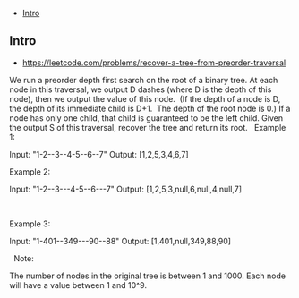 - [Intro](#intro)

## Intro

- https://leetcode.com/problems/recover-a-tree-from-preorder-traversal

We run a preorder depth first search on the root of a binary tree.
At each node in this traversal, we output D dashes (where D is the depth of this node), then we output the value of this node.  (If the depth of a node is D, the depth of its immediate child is D+1.  The depth of the root node is 0.)
If a node has only one child, that child is guaranteed to be the left child.
Given the output S of this traversal, recover the tree and return its root.
 
Example 1:


Input: "1-2--3--4-5--6--7"
Output: [1,2,5,3,4,6,7]


Example 2:


Input: "1-2--3---4-5--6---7"
Output: [1,2,5,3,null,6,null,4,null,7]


 

Example 3:


Input: "1-401--349---90--88"
Output: [1,401,null,349,88,90]


 
Note:

The number of nodes in the original tree is between 1 and 1000.
Each node will have a value between 1 and 10^9.


